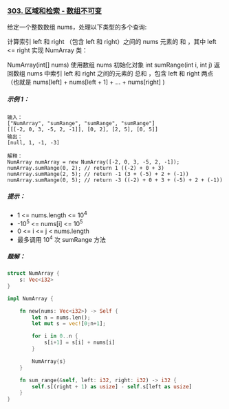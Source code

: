 ### [303. 区域和检索 - 数组不可变](https://leetcode.cn/problems/range-sum-query-immutable/)
给定一个整数数组  nums，处理以下类型的多个查询:

计算索引 left 和 right （包含 left 和 right）之间的 nums 元素的 和 ，其中 left <= right
实现 NumArray 类：

NumArray(int[] nums) 使用数组 nums 初始化对象
int sumRange(int i, int j) 返回数组 nums 中索引 left 和 right 之间的元素的 总和 ，包含 left 和 right 两点（也就是 nums[left] + nums[left + 1] + ... + nums[right] )


##### 示例 1：
```
输入：
["NumArray", "sumRange", "sumRange", "sumRange"]
[[[-2, 0, 3, -5, 2, -1]], [0, 2], [2, 5], [0, 5]]
输出：
[null, 1, -1, -3]

解释：
NumArray numArray = new NumArray([-2, 0, 3, -5, 2, -1]);
numArray.sumRange(0, 2); // return 1 ((-2) + 0 + 3)
numArray.sumRange(2, 5); // return -1 (3 + (-5) + 2 + (-1))
numArray.sumRange(0, 5); // return -3 ((-2) + 0 + 3 + (-5) + 2 + (-1))
```

##### 提示：
- 1 <= nums.length <= 10<sup>4</sup>
- -10<sup>5</sup> <= nums[i] <= 10<sup>5</sup>
- 0 <= i <= j < nums.length
- 最多调用 10<sup>4</sup> 次 sumRange 方法

##### 题解：
```rust
struct NumArray {
    s: Vec<i32>
}

impl NumArray {

    fn new(nums: Vec<i32>) -> Self {
        let n = nums.len();
        let mut s = vec![0;n+1];

        for i in 0..n {
            s[i+1] = s[i] + nums[i]
        }

        NumArray{s}
    }

    fn sum_range(&self, left: i32, right: i32) -> i32 {
        self.s[(right + 1) as usize] - self.s[left as usize]
    }
}
```
